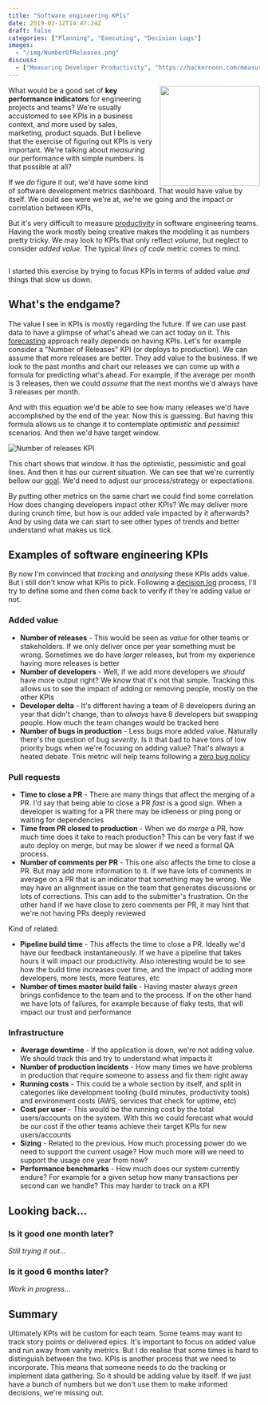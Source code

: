 ```yaml
---
title: "Software engineering KPIs"
date: 2019-02-12T14:47:24Z
draft: false
categories: ["Planning", "Executing", "Decision Logs"]
images:
  - "/img/NumberOfReleases.png"
discuss:
  - ["Measuring Developer Productivity", "https://hackernoon.com/measure-a-developers-impact-e2e18593ac79"]
---
```


<img src='/img/training-plan.png' style='float:right; width:200px;margin-left:15px'/>

What would be a good set of **key performance indicators** for engineering
projects and teams? We're usually accustomed to see KPIs in a business context,
and more used by sales, marketing, product squads. But I believe that the
exercise of figuring out KPIs is very important. We're talking about _measuring_
our performance with simple numbers. Is that possible at all?

If we _do_ figure it out, we'd have some kind of software development metrics
dashboard. That would have value by itself. We could see were we're at, we're we
going and the impact or correlation between KPIs, 

But it's very difficult to measure
[productivity](/post/productivity-index/) in software engineering teams. Having
the work mostly being creative makes the modeling it as numbers pretty tricky. We may
look to KPIs that only reflect _volume_, but neglect to consider _added value_.
The typical _lines of code_ metric comes to mind.

<div style='clear:both'></div>
<!--more-->

I started this exercise by trying to focus KPIs in terms of added value _and_
things that slow us down.

## What's the endgame?

The value I see in KPIs is mostly regarding the future. If we can use past data
to have a glimpse of what's ahead we can act today on it. This
[forecasting](/post/reactive-proactive-forecasting/) approach really depends on
having KPIs. Let's for example consider a "Number of Releases" KPI (or deploys
to production). We can assume that more releases are better. They add value to
the business. If we look to the past months and chart our releases we can come
up with a formula for predicting what's ahead. For example, if the average per
month is 3 releases, then we could _assume_ that the next months we'd always
have 3 releases per month.

And with this equation we'd be able to see how many releases we'd have
accomplished by the end of the year. Now this is guessing. But having this
formula allows us to change it to contemplate _optimistic_ and _pessimist_
scenarios. And then we'd have target window.

![Number of releases KPI](/img/NumberOfReleases.png)

This chart shows that window. It has the optimistic, pessimistic and goal lines.
And then it has our current situation. We can see that we're currently bellow
our [goal](/post/importance-of-setting-goals/). We'd need to adjust our
process/strategy or expectations.

By putting other metrics on the same chart we could find some correlation. How
does changing developers impact other KPIs? We may deliver more during crunch
time, but how is our added vale impacted by it afterwards? And by using data we
can start to see other types of trends and better understand what makes us tick.

## Examples of software engineering KPIs

By now I'm convinced that _tracking_ and _analysing_ these KPIs adds value. But
I still don't know what KPIs to pick. Following a [decision
log](/post/decision-logs/) process, I'll try to define some and then come back
to verify if they're adding value or not.

### Added value

* **Number of releases** - This would be seen as _value_ for other teams or stakeholders. If we
  only deliver once per year something must be wrong. Sometimes we do have
  _larger_ releases, but from my experience having more releases is better
* **Number of developers** - Well, if we add more developers we _should_ have
  more output right? We know that it's not that simple. Tracking this allows us
  to see the impact of adding or removing people, mostly on the other KPIs
* **Developer delta** - It's different having a team of 8 developers during an
  year that didn't change, than to _always_ have 8 developers but swapping
  people. How much the team changes would be tracked here
* **Number of bugs in production** - Less bugs more added value. Naturally
  there's the question of bug _severity_. Is it that bad to have tons of low
  priority bugs when we're focusing on adding value? That's always a heated
  debate. This metric will help teams following a [zero bug
  policy](/post/zero-bug-policy/)

### Pull requests

* **Time to close a PR** - There are many things that affect the merging of a
  PR. I'd say that being able to close a PR _fast_ is a good sign. When a
  developer is waiting for a PR there may be idleness or ping pong or waiting
  for dependencies
* **Time from PR closed to production** - When we do _merge_ a PR, how much time
  does it take to reach production? This can be very fast if we auto deploy on
  merge, but may be slower if we need a formal QA process.
* **Number of comments per PR** - This one also affects the time to close a PR.
  But may add more information to it. If we have lots of comments in average on
  a PR that is an indicator that something may be wrong. We may have an
  alignment issue on the team that generates discussions or lots of
  corrections. This can add to the submitter's frustration. On the other hand if
  we have close to zero comments per PR, it may hint that we're not having PRs
  deeply reviewed

Kind of related:

* **Pipeline build time** - This affects the time to close a PR. Ideally we'd
  have our feedback instantaneously. If we have a pipeline that takes hours it
  will impact our productivity. Also interesting would be to see how the build
  time increases over time, and the impact of adding more developers, more
  tests, more features, etc
* **Number of times master build fails** - Having master always _green_ brings
  confidence to the team and to the process. If on the other hand we have lots
  of failures, for example because of flaky tests, that will impact our trust
  and performance


### Infrastructure

* **Average downtime** - If the application is down, we're not adding value. We
  should track this and try to understand what impacts it
* **Number of production incidents** - How many times we have problems in
  production that require someone to assess and fix them right away
* **Running costs** - This could be a whole section by itself, and split in
  categories like development tooling (build minutes, productivity tools) and
  environment costs (AWS, services that check for uptime, etc)
* **Cost per user** - This would be the running cost by the total users/accounts
  on the system. With this we could forecast what would be our cost if the other
  teams achieve their target KPIs for new users/accounts
* **Sizing** - Related to the previous. How much processing power do we need to
  support the current usage? How much more will we need to support the usage one
  year from now?
* **Performance benchmarks** - How much does our system currently endure? For
  example for a given setup how many transactions per second can we handle? This
  may harder to track on a KPI

## Looking back...

### Is it good one month later?

_Still trying it out_...

### Is it good 6 months later?

_Work in progress_...

## Summary

Ultimately KPIs will be custom for each team. Some teams may want to track story
points or delivered epics. It's important to focus on added value and run away
from vanity metrics. But I do realise that some times is hard to distinguish
between the two. KPIs is another process that we need to incorporate. This means
that someone needs to do the tracking or implement data gathering. So it should
be adding value by itself. If we just have a bunch of numbers but we don't use
them to make informed decisions, we're missing out.
